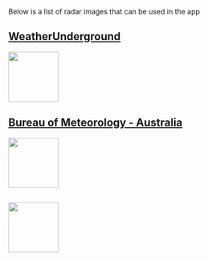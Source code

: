 Below is a list of radar images that can be used in the app

## [WeatherUnderground](https://wunderground.com)

<img width='100px' src='https://radblast-mi.wunderground.com/cgi-bin/radar/WUNIDS_map?station=071&brand=wui&num=12&delay=75&type=A0Q&frame=0&scale=1&noclutter=0&lat=0&lon=0&label=you&showstorms=0&map.x=400&map.y=240&centerx=18&centery=1165&transx=-350&transy=850&showlabels=1&severe=0&rainsnow=0&lightning=0&smooth=0)'>

## [Bureau of Meteorology - Australia](http://www.bom.gov.au)

<img width='100px' src='http://www.bom.gov.au/radar/IDR713.gif'>

## []()

<img width='100px' src='https://www.niederschlagsradar.de/image.ashx?type=loop3stunde&lightning=0&jaar=-3&regio=homepage&tijdid=201209281150&time='>
